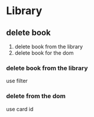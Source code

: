 # Library

## delete book

1. delete book from the library
2. delete book for the dom

### delete book from the library

use filter

### delete from the dom

use card id
